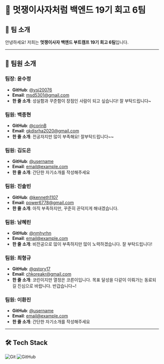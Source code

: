 # 🦁 멋쟁이사자처럼 백엔드 19기 회고 6팀

## 👋 팀 소개

안녕하세요! 저희는 **멋쟁이사자 백엔드 부트캠프 19기 회고 6팀**입니다.

---

## 👥 팀원 소개

### 팀장: 윤수정
- **GitHub**: [@ysj20076](https://github.com/ysj20076)
- **Email**: msd5301@gmail.com
- **한 줄 소개**: 성실함과 꾸준함이 장점인 사람이 되고 싶습니다! 잘 부탁드립니다~

### 팀원: 백종현
- **GitHub**: [@corinB](https://github.com/corinB)
- **Email**: gkdisrha2020@gmail.com
- **한 줄 소개**: 전공자지만 많이 부족해요! 잘부탁드립니다~~

### 팀원: 김도은
- **GitHub**: [@username](https://github.com/username)
- **Email**: email@example.com
- **한 줄 소개**: 간단한 자기소개를 작성해주세요

### 팀원: 진솔빈
- **GitHub**: [@kenneth1107](https://github.com/kenneth1107)
- **Email**: power6778@gmail.com
- **한 줄 소개**: 아직 부족하지만, 꾸준히 끈덕지게 해내겠습니다.

### 팀원: 남혜린
- **GitHub**: [@nmhyrhn](https://github.com/nmhyrhn)
- **Email**: email@example.com
- **한 줄 소개**: 비전공으로 많이 부족하지만 많이 노력하겠습니다. 잘 부탁드립니다!

### 팀원: 최형규
- **GitHub**: [@qstory17](https://github.com/qstory17)
- **Email**: chkoreakr@gmail.com
- **한 줄 소개**: 코린이지만 열정은 코른이입니다. 목표 달성을 다같이 이뤄가는 동료되길 진심으로 바랍니다. 반갑습니다~!

### 팀원: 이환진
- **GitHub**: [@username](https://github.com/username)
- **Email**: email@example.com
- **한 줄 소개**: 간단한 자기소개를 작성해주세요

---

## 🛠 Tech Stack

![Git](https://img.shields.io/badge/Git-F05032?style=for-the-badge&logo=git&logoColor=white)
![GitHub](https://img.shields.io/badge/GitHub-181717?style=for-the-badge&logo=github&logoColor=white)
